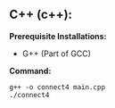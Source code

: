 ## C++ (c++):
**Prerequisite Installations:** 
- G++ (Part of GCC)

**Command:**
```
g++ -o connect4 main.cpp
./connect4
```
